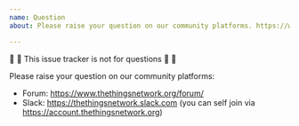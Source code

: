 ```yaml
---
name: Question
about: Please raise your question on our community platforms. https://www.thethingsnetwork.org/forum/ or https://thethingsnetwork.slack.com

---
```


:rotating_light: :stop_sign: This issue tracker is not for questions :stop_sign: :rotating_light:

Please raise your question on our community platforms:
- Forum: https://www.thethingsnetwork.org/forum/
- Slack: https://thethingsnetwork.slack.com (you can self join via https://account.thethingsnetwork.org)
